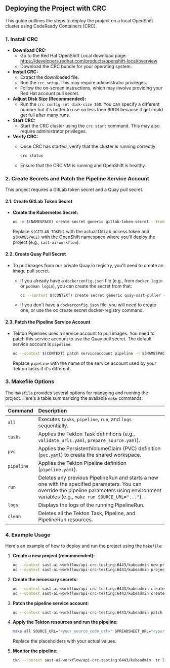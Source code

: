 ## Deploying the Project with CRC

This guide outlines the steps to deploy the project on a local OpenShift cluster using CodeReady Containers (CRC).

### 1. Install CRC

   * **Download CRC:**
        * Go to the Red Hat OpenShift Local download page: https://developers.redhat.com/products/openshift-local/overview
        * Download the CRC bundle for your operating system.
   * **Install CRC:**
        * Extract the downloaded file.
        * Run the `crc setup`. This may require administrator privileges.
        * Follow the on-screen instructions, which may involve providing your Red Hat account pull secret.
   * **Adjust Disk Size (Recommended):**
        * Run the `crc config set disk-size 100`. You can specify a different number but it's better to use no less then 60GB because it get could get full after many runs.
   * **Start CRC:**
        * Start the CRC cluster using the `crc start` command. This may also require administrator privileges.
   * **Verify CRC:**
        * Once CRC has started, verify that the cluster is running correctly:

            ```bash
            crc status
            ```

        * Ensure that the CRC VM is running and OpenShift is healthy.

### 2. Create Secrets and Patch the Pipeline Service Account

   This project requires a GitLab token secret and a Quay pull secret.

   #### 2.1. Create GitLab Token Secret
   * **Create the Kubernetes Secret:**

        ```bash
        oc -n $(NAMESPACE) create secret generic gitlab-token-secret --from-literal=gitlab_token="$(GITLAB_TOKEN)"
        ```

        Replace `$(GITLAB_TOKEN)` with the actual GitLab access token and `$(NAMESPACE)` with the OpenShift namespace where you'll deploy the project (e.g., `sast-ai-workflow`).

   #### 2.2. Create Quay Pull Secret

   * To pull images from our private Quay.io registry, you'll need to create an image pull secret.
        * If you already have a `dockerconfig.json` file (e.g., from `docker login` or `podman login`), you can create the secret from that:

            ```bash
            oc --context $(CONTEXT) create secret generic quay-sast-puller --from-file=.dockerconfigjson=$XDG_RUNTIME_DIR/containers/auth.json --type=kubernetes.io/dockerconfigjson -n $(NAMESPACE)
            ```

        * If you don't have a `dockerconfig.json` file, you will need to create one, or use the oc create secret docker-registry command.
   #### 2.3. Patch the Pipeline Service Account

   * Tekton Pipelines uses a service account to pull images. You need to patch this service account to use the Quay pull secret. The default service account is `pipeline`.

        ```bash
        oc --context $(CONTEXT) patch serviceaccount pipeline -n $(NAMESPACE) -p '{"imagePullSecrets": [{"name": "quay-sast-puller"}]}'
        ```

        Replace `pipeline` with the name of the service account used by your Tekton tasks if it's different.

### 3. Makefile Options

   The `Makefile` provides several options for managing and running the project. Here's a table summarizing the available `make` commands:

   | Command       | Description                                                                                                                                                                                                                                                                                                                                                                                                                                                                                                                                                                                                                                                                                                                                                                                   |
   | :------------ | :------------------------------------------------------------------------------------------------------------------------------------------------------------------------------------------------------------------------------------------------------------------------------------------------------------------------------------------------------------------------------------------------------------------------------------------------------------------------------------------------------------------------------------------------------------------------------------------------------------------------------------------------------------------------------------------------------------------------------------------------------------------------------------------ |
   | `all`         | Executes `tasks`, `pipeline`, `run`, and `logs` sequentially.                                                                                                                                                                                                                                                                                                                                                                                                                                                                                                                                                                                                                                                                                                                               |
   | `tasks`       | Applies the Tekton Task definitions (e.g., `validate_urls.yaml`, `prepare_source.yaml`).                                                                                                                                                                                                                                                                                                                                                                                                                                                                                                                                                                                                                                                                                                    |
   | `pvc`         | Applies the PersistentVolumeClaim (PVC) definition (`pvc.yaml`) to create the shared workspace.                                                                                                                                                                                                                                                                                                                                                                                                                                                                                                                                                                                                                                                                                              |
   | `pipeline`    | Applies the Tekton Pipeline definition (`pipeline.yaml`).                                                                                                                                                                                                                                                                                                                                                                                                                                                                                                                                                                                                                                                                                                                                   |
   | `run`         | Deletes any previous PipelineRun and starts a new one with the specified parameters. You can override the pipeline parameters using environment variables (e.g., `make run SOURCE_URL="..."`).                                                                                                                                                                                                                                                                                                                                                                                                                                                                                                                                                                                            |
   | `logs`        | Displays the logs of the running PipelineRun.                                                                                                                                                                                                                                                                                                                                                                                                                                                                                                                                                                                                                                                                                                                                              |
   | `clean`       | Deletes all the Tekton Task, Pipeline, and PipelineRun resources.                                                                                                                                                                                                                                                                                                                                                                                                                                                                                                                                                                                                                                                                                                                           |

### 4. Example Usage

   Here's an example of how to deploy and run the project using the `Makefile`:

   1.  **Create a new project (recommended):**

        ```bash
        oc --context sast-ai-workflow/api-crc-testing:6443/kubeadmin new-project sast-ai-workflow
        oc --context sast-ai-workflow/api-crc-testing:6443/kubeadmin project sast-ai-workflow
        ```

   2.  **Create the necessary secrets:**

        ```bash
        oc --context sast-ai-workflow/api-crc-testing:6443/kubeadmin create secret generic gitlab-token-secret --from-literal=gitlab_token=$(echo -n "<your_gitlab_token>" | base64) -n sast-ai-workflow
        oc --context sast-ai-workflow/api-crc-testing:6443/kubeadmin create secret generic quay-sast-puller --from-file=.dockerconfigjson=$XDG_RUNTIME_DIR/containers/auth.json --type=kubernetes.io/dockerconfigjson -n sast-ai-workflow
        ```

   3.  **Patch the pipeline service account:**

        ```bash
        oc --context sast-ai-workflow/api-crc-testing:6443/kubeadmin patch serviceaccount pipeline -n sast-ai-workflow -p '{"imagePullSecrets": [{"name": "quay-sast-puller"}]}'
        ```

   4.  **Apply the Tekton resources and run the pipeline:**

        ```bash
        make all SOURCE_URL="<your_source_code_url>" SPREADSHEET_URL="<your_spreadsheet_url>" FALSE_POSITIVES_URL="<your_false_positives_url>" LLM_URL="<your_llm_url>" LLM_MODEL_NAME="<your_llm_model_name>" EMBEDDINGS_LLM_URL="<your_embeddings_llm_url>" EMBEDDINGS_LLM_MODEL_NAME="<your_embeddings_llm_model_name>"
        ```

        Replace the placeholders with your actual values.

   6.  **Monitor the pipeline:**

        ```bash
        tkn --context sast-ai-workflow/api-crc-testing:6443/kubeadmin  tr logs sast-ai-workflow-pipelinerun -n sast-ai-workflow --follow
        ```
